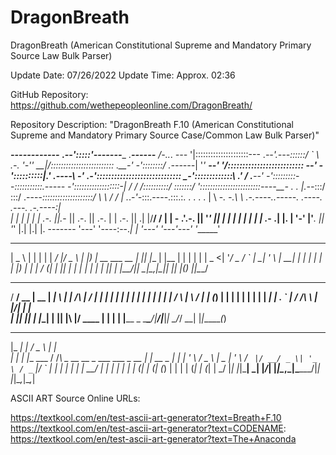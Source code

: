# DragonBreath
DragonBreath (American Constitutional Supreme and Mandatory Primary Source Law Bulk Parser)

Update Date: 07/26/2022
Update Time: Approx. 02:36

GitHub Repository: https://github.com/wethepeopleonline.com/DragonBreath/


Repository Description: "DragonBreath F.10 (American Constitutional Supreme and Mandatory Primary Source Case/Common Law Bulk Parser)"



_____------------___
                                                    ._--':::::'-------____
                .___------__       /-.._.    _---_ '|:::::::::::::::::::::---
           ._--'.---::::::/ `      \ .-. '-'' *__*|/:::::::::::::::::::::::::
      .__-'  _-'::::::::/ ._------_| '_'  __--' _'/::::::::::::::::::::::::::
  _--'    _-'::::::::::|.'  ._----_\    -'  ._-':::::::::::::::::::::::::::::
       _-':::::::::::::\  .'       /  .__--' -':::::::::_--_:::::::::::.-----
   _-'::::::::::::::::::-_|       /    /   /::::::::::/      \:::::::/
  '::::::::::::::::::::::::----__-   .   .  |.--_:::/          \:::/
 .----_::::::::::::::::::::/                \  \\ \/             \/
| ._.-_'-_:::.----.:::.:. . .    .         . |  \\
 -_. -.\  \ .-.----..-----. .----. .---. .-.----:|\
  | | | |  | | .-. ||._-  || .-. || .-. | | .-. |\|
 .| |/__/  / | |  - .'.-. || '_' || | | | | | | |
|       ._- .| |.   | '-' |'___. || '_' |.| |.| |.
 -------    '---'    '----:--._| | '---' '---'---'
                          '______'
____                 _   _       ______ __  ___  
 |  _ \               | | | |     |  ____/_ |/ _ \ 
 | |_) |_ __ ___  __ _| |_| |__   | |__   | | | | |
 |  _ <| '__/ _ \/ _` | __| '_ \  |  __|  | | | | |
 | |_) | | |  __/ (_| | |_| | | | | |_    | | |_| |
 |____/|_|  \___|\__,_|\__|_| |_| |_(_)   |_|\___/ 
                                                   


_____ ____  _____  ______ _   _          __  __ ______   
  / ____/ __ \|  __ \|  ____| \ | |   /\   |  \/  |  ____|_ 
 | |   | |  | | |  | | |__  |  \| |  /  \  | \  / | |__  (_)
 | |   | |  | | |  | |  __| | . ` | / /\ \ | |\/| |  __|    
 | |___| |__| | |__| | |____| |\  |/ ____ \| |  | | |____ _ 
  \_____\____/|_____/|______|_| \_/_/    \_\_|  |_|______(_)



 _____ _             ___                                  _       
|_   _| |           / _ \                                | |      
  | | | |__   ___  / /_\ \_ __   __ _  ___ ___  _ __   __| | __ _ 
  | | | '_ \ / _ \ |  _  | '_ \ / _` |/ __/ _ \| '_ \ / _` |/ _` |
  | | | | | |  __/ | | | | | | | (_| | (_| (_) | | | | (_| | (_| |
  \_/ |_| |_|\___| \_| |_/_| |_|\__,_|\___\___/|_| |_|\__,_|\__,_|



ASCII ART Source Online URLs:

https://textkool.com/en/test-ascii-art-generator?text=Breath+F.10
https://textkool.com/en/test-ascii-art-generator?text=CODENAME:
https://textkool.com/en/test-ascii-art-generator?text=The+Anaconda
